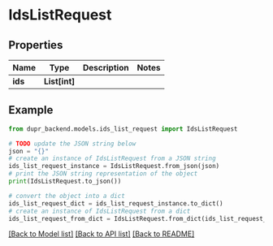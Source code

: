 # IdsListRequest


## Properties

Name | Type | Description | Notes
------------ | ------------- | ------------- | -------------
**ids** | **List[int]** |  | 

## Example

```python
from dupr_backend.models.ids_list_request import IdsListRequest

# TODO update the JSON string below
json = "{}"
# create an instance of IdsListRequest from a JSON string
ids_list_request_instance = IdsListRequest.from_json(json)
# print the JSON string representation of the object
print(IdsListRequest.to_json())

# convert the object into a dict
ids_list_request_dict = ids_list_request_instance.to_dict()
# create an instance of IdsListRequest from a dict
ids_list_request_from_dict = IdsListRequest.from_dict(ids_list_request_dict)
```
[[Back to Model list]](../README.md#documentation-for-models) [[Back to API list]](../README.md#documentation-for-api-endpoints) [[Back to README]](../README.md)


